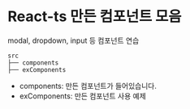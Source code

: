 # React-ts 만든 컴포넌트 모음

modal, dropdown, input 등 컴포넌트 연습

```
src
├── components
├── exComponents

```

- components: 만든 컴포넌트가 들어있습니다.
- exComponents: 만든 컴포넌트 사용 예제



